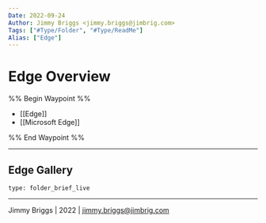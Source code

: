 ```yaml
---
Date: 2022-09-24
Author: Jimmy Briggs <jimmy.briggs@jimbrig.com>
Tags: ["#Type/Folder", "#Type/ReadMe"]
Alias: ["Edge"]
---
```


# Edge Overview

%% Begin Waypoint %%
- [[Edge]]
- [[Microsoft Edge]]

%% End Waypoint %%

***

## Edge Gallery

 
```ccard
type: folder_brief_live
```
 

***

Jimmy Briggs | 2022 | <jimmy.briggs@jimbrig.com>




